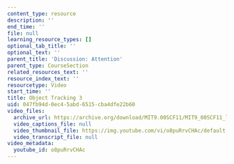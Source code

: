 ```yaml
---
content_type: resource
description: ''
end_time: ''
file: null
learning_resource_types: []
optional_tab_title: ''
optional_text: ''
parent_title: 'Discussion: Attention'
parent_type: CourseSection
related_resources_text: ''
resource_index_text: ''
resourcetype: Video
start_time: ''
title: Object Tracking 3
uid: 047fb94d-0ec4-5abd-6515-cba4dfe22b60
video_files:
  archive_url: https://archive.org/download/MIT9.00SCF11/MIT9_00SCF11_lec07_track4_18_300k.mp4
  video_captions_file: null
  video_thumbnail_file: https://img.youtube.com/vi/o8puRrvCHAc/default.jpg
  video_transcript_file: null
video_metadata:
  youtube_id: o8puRrvCHAc
---
```

